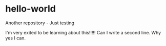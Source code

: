 # hello-world
Another repository - Just testing

I'm very exited to be learning about this!!!!!
Can I write a second line.  Why yes I can.
